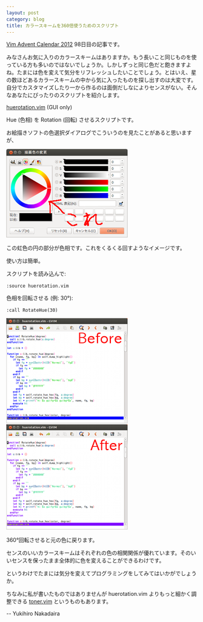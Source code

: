 ```yaml
---
layout: post
category: blog
title: カラースキームを360倍使うためのスクリプト
---
```


[Vim Advent Calendar 2012](http://atnd.org/events/33746) 98日目の記事です。

みなさんお気に入りのカラースキームはありますか。もう長いこと同じものを使っている方も多いのではないでしょうか。しかしずっと同じ色だと飽きますよね。たまには色を変えて気分をリフレッシュしたいことでしょう。とはいえ、星の数ほどあるカラースキームの中から気に入ったものを探し出すのは大変です。自分でカスタマイズしたり一から作るのは面倒だしなによりセンスがない。そんなあなたにぴったりのスクリプトを紹介します。

[huerotation.vim](http://www.vim.org/scripts/script.php?script_id=2283) (GUI only)

Hue (色相) を Rotation (回転) させるスクリプトです。

お絵描きソフトの色選択ダイアログでこういうのを見たことがあると思いますが、

![](/assets/images/post-vac2012-98-gimp.png)

この虹色の円の部分が色相です。これをくるくる回すようなイメージです。

使い方は簡単。

スクリプトを読み込んで:

    :source huerotation.vim

色相を回転させる (例: 30°):

    :call RotateHue(30)

![](/assets/images/post-vac2012-98-gvim1.png)
![](/assets/images/post-vac2012-98-gvim2.png)

360°回転させると元の色に戻ります。

センスのいいカラースキームはそれぞれの色の相関関係が優れています。そのいいセンスを保ったまま全体的に色を変えることができるわけです。

というわけでたまには気分を変えてプログラミングをしてみてはいかがでしょうか。

ちなみに私が書いたものではありませんが huerotation.vim よりもっと細かく調整できる [toner.vim](http://www.vim.org/scripts/script.php?script_id=3417) というものもあります。

-- Yukihiro Nakadaira

